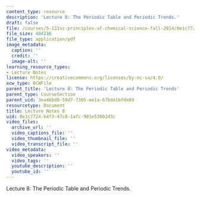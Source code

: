 ```yaml
---
content_type: resource
description: 'Lecture 8: The Periodic Table and Periodic Trends.'
draft: false
file: /courses/5-111sc-principles-of-chemical-science-fall-2014/0e1c7724b4f347c81afc981e53002d3c_MIT5_111F14_Lec8.pdf
file_size: 484216
file_type: application/pdf
image_metadata:
  caption: ''
  credit: ''
  image-alt: ''
learning_resource_types:
- Lecture Notes
license: https://creativecommons.org/licenses/by-nc-sa/4.0/
ocw_type: OCWFile
parent_title: 'Lecture 8: The Periodic Table and Periodic Trends'
parent_type: CourseSection
parent_uid: 3ea46bd0-50d7-7305-ee1a-67bd41bfde89
resourcetype: Document
title: Lecture Notes 8
uid: 0e1c7724-b4f3-47c8-1afc-981e53002d3c
video_files:
  archive_url: ''
  video_captions_file: ''
  video_thumbnail_file: ''
  video_transcript_file: ''
video_metadata:
  video_speakers: ''
  video_tags: ''
  youtube_description: ''
  youtube_id: ''
---
```

Lecture 8: The Periodic Table and Periodic Trends.
